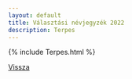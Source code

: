 ```yaml
---
layout: default
title: Választási névjegyzék 2022
description: Terpes
---
```


{% include Terpes.html %}

[Vissza](./)